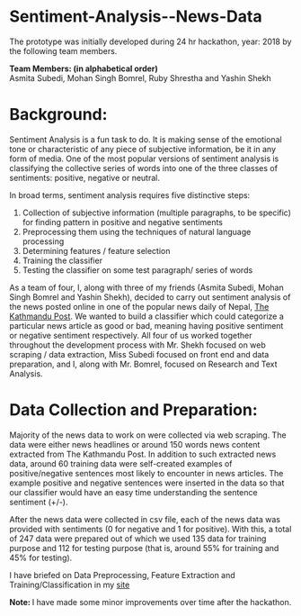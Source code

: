 # Sentiment-Analysis--News-Data
The prototype was initially developed during 24 hr hackathon, year: 2018 by the following team members.

<b>Team Members: (in alphabetical order) <br/></b>
Asmita Subedi, Mohan Singh Bomrel, Ruby Shrestha and Yashin Shekh

# Background:

Sentiment Analysis is a fun task to do. It is making sense of the emotional tone or characteristic of any piece of subjective information, be it in any form of media. One of the most popular versions of sentiment analysis is classifying the collective series of words into one of the three classes of sentiments: positive, negative or neutral.
 
In broad terms, sentiment analysis requires five distinctive steps:

1. Collection of subjective information (multiple paragraphs, to be specific) for finding pattern in positive and negative sentiments <br/>
2. Preprocessing them using the techniques of natural language processing<br/>
3. Determining features / feature selection<br/>
4. Training the classifier<br/>
5. Testing the classifier on some test paragraph/ series of words<br/>

As a team of four, I, along with three of my friends (Asmita Subedi, Mohan Singh Bomrel and Yashin Shekh), decided to carry out sentiment analysis of the news posted online in one of the popular news daily of Nepal, [The Kathmandu Post](http://kathmandupost.ekantipur.com/). We wanted to build a classifier which could categorize a particular news article as good or bad, meaning having positive sentiment or negative sentiment respectively. All four of us worked together throughout the development process with Mr. Shekh focused on web scraping / data extraction, Miss Subedi focused on front end and data preparation, and I, along with Mr. Bomrel, focused on Research and Text Analysis.

# Data Collection and Preparation:

Majority of the news data to work on were collected via web scraping. The data were either news headlines or around 150 words news content extracted from The Kathmandu Post. In addition to such extracted news data, around 60 training data were self-created examples of positive/negative sentences most likely to encounter in news articles. The example positive and negative sentences were inserted in the data so that our classifier would have an easy time understanding the sentence sentiment (+/-).

After the news data were collected in csv file, each of the news data was provided with sentiments (0 for negative and 1 for positive). With this, a total of 247 data were prepared out of which we used 135 data for training purpose and 112 for testing purpose (that is, around 55% for training and 45% for testing).

I have briefed on Data Preprocessing, Feature Extraction and Training/Classification in my [site](https://ruby-shrestha.000webhostapp.com/news-data-sentiment-analysis/)

<b>Note: </b> I have made some minor improvements over time after the hackathon.
